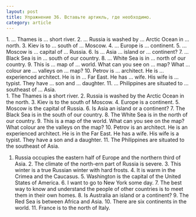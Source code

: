 ```yaml
---
layout: post
title: Упражнение 36. Вставьте артикль, где необходимо.
category: article
---
```

<section class="question">
1. ... Thames is ... short river. 2. ... Russia is washed by ... Arctic Ocean in ... north. 3. Kiev is to ... south of ... Moscow. 4. ... Europe is ... continent. 5. ... Moscow is ... capital of ... Russia. 6. Is ... Asia ... island or ... continent? 7. ... Black Sea is in ... south of our country. 8. ... White Sea is in ... north of our country. 9. This is ... map of ... world. What can you see on ... map? What ... colour are ... valleys on ... map? 10. Petrov is ... architect. He is ... experienced architect. He is in ... Far East. He has ... wife. His wife is ... typist. They have ... son and ... daughter. 11. ... Philippines are situated to ... southeast of ... Asia.
</section>

<section class="answer">
1. The Thames is a short river. 2. Russia is washed by the Arctic Ocean in the north. 3. Kiev is to the south of Moscow. 4. Europe is a continent. 5. Moscow is the capital of Russia. 6. Is Asia an island or a continent? 7. The Black Sea is in the south of our country. 8. The White Sea is in the north of our country. 9. This is a map of the world. What can you see on the map? What colour are the valleys on the map? 10. Petrov is an architect. He is an experienced architect. He is in the Far East. He has a wife. His wife is a typist. They have a son and a daughter. 11. The Philippines are situated to the southeast of Asia.

1. Russia occupies the eastern half of Europe and the northern third of Asia. 2. The climate of the north-ern part of Russia is severe. 3. This winter is a true Russian winter with hard frosts. 4. It is warm in the Crimea and the Caucasus. 5. Washington is the capital of the United States of America. 6. I want to go to New York some day. 7. The best way to know and understand the people of other countries is to meet them in their own homes. 8. Is Australia an island or a continent? 9. The Red Sea is between Africa and Asia. 10. There are six continents in the world. 11. France is to the north of Italy.
</section>